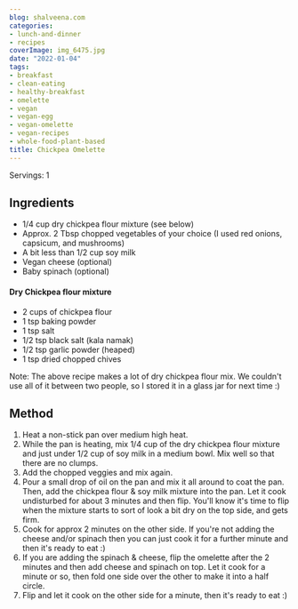 ```yaml
---
blog: shalveena.com
categories:
- lunch-and-dinner
- recipes
coverImage: img_6475.jpg
date: "2022-01-04"
tags:
- breakfast
- clean-eating
- healthy-breakfast
- omelette
- vegan
- vegan-egg
- vegan-omelette
- vegan-recipes
- whole-food-plant-based
title: Chickpea Omelette
---
```


Servings: 1

## Ingredients

- 1/4 cup dry chickpea flour mixture (see below)
- Approx. 2 Tbsp chopped vegetables of your choice (I used red onions, capsicum, and mushrooms)
- A bit less than 1/2 cup soy milk
- Vegan cheese (optional)
- Baby spinach (optional)

#### Dry Chickpea flour mixture

- 2 cups of chickpea flour
- 1 tsp baking powder
- 1 tsp salt
- 1/2 tsp black salt (kala namak)
- 1/2 tsp garlic powder (heaped)
- 1 tsp dried chopped chives

Note: The above recipe makes a lot of dry chickpea flour mix. We couldn't use all of it between two people, so I stored it in a glass jar for next time :)

## Method

1. Heat a non-stick pan over medium high heat.
2. While the pan is heating, mix 1/4 cup of the dry chickpea flour mixture and just under 1/2 cup of soy milk in a medium bowl. Mix well so that there are no clumps.
3. Add the chopped veggies and mix again.
4. Pour a small drop of oil on the pan and mix it all around to coat the pan. Then, add the chickpea flour & soy milk mixture into the pan. Let it cook undisturbed for about 3 minutes and then flip. You'll know it's time to flip when the mixture starts to sort of look a bit dry on the top side, and gets firm.
5. Cook for approx 2 minutes on the other side. If you're not adding the cheese and/or spinach then you can just cook it for a further minute and then it's ready to eat :)
6. If you are adding the spinach & cheese, flip the omelette after the 2 minutes and then add cheese and spinach on top. Let it cook for a minute or so, then fold one side over the other to make it into a half circle.
7. Flip and let it cook on the other side for a minute, then it's ready to eat :)